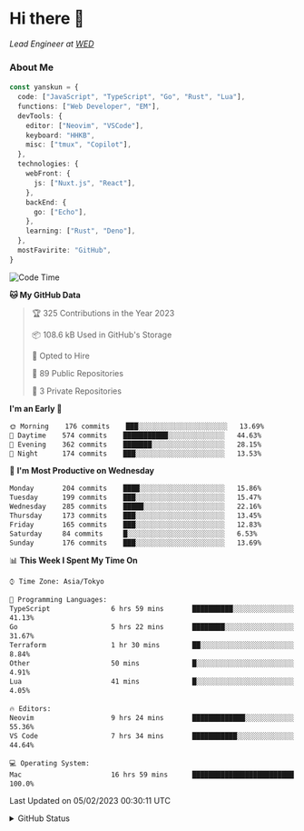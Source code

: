 # Hi there&nbsp;:wave:

_Lead Engineer at [WED](https://github.com/wedinc)_

### About Me

```ts
const yanskun = {
  code: ["JavaScript", "TypeScript", "Go", "Rust", "Lua"],
  functions: ["Web Developer", "EM"],
  devTools: {
    editor: ["Neovim", "VSCode"],
    keyboard: "HHKB",
    misc: ["tmux", "Copilot"],
  },
  technologies: {
    webFront: {
      js: ["Nuxt.js", "React"],
    },
    backEnd: {
      go: ["Echo"],
    },
    learning: ["Rust", "Deno"],
  },
  mostFavirite: "GitHub",
}
```

<!--START_SECTION:waka-->
![Code Time](http://img.shields.io/badge/Code%20Time-149%20hrs%2054%20mins-blue)

**🐱 My GitHub Data** 

> 🏆 325 Contributions in the Year 2023
 > 
> 📦 108.6 kB Used in GitHub's Storage 
 > 
> 💼 Opted to Hire
 > 
> 📜 89 Public Repositories 
 > 
> 🔑 3 Private Repositories  
 > 
**I'm an Early 🐤** 

```text
🌞 Morning    176 commits    ███░░░░░░░░░░░░░░░░░░░░░░   13.69% 
🌆 Daytime    574 commits    ███████████░░░░░░░░░░░░░░   44.63% 
🌃 Evening    362 commits    ███████░░░░░░░░░░░░░░░░░░   28.15% 
🌙 Night      174 commits    ███░░░░░░░░░░░░░░░░░░░░░░   13.53%

```
📅 **I'm Most Productive on Wednesday** 

```text
Monday       204 commits    ████░░░░░░░░░░░░░░░░░░░░░   15.86% 
Tuesday      199 commits    ███░░░░░░░░░░░░░░░░░░░░░░   15.47% 
Wednesday    285 commits    █████░░░░░░░░░░░░░░░░░░░░   22.16% 
Thursday     173 commits    ███░░░░░░░░░░░░░░░░░░░░░░   13.45% 
Friday       165 commits    ███░░░░░░░░░░░░░░░░░░░░░░   12.83% 
Saturday     84 commits     █░░░░░░░░░░░░░░░░░░░░░░░░   6.53% 
Sunday       176 commits    ███░░░░░░░░░░░░░░░░░░░░░░   13.69%

```


📊 **This Week I Spent My Time On** 

```text
⌚︎ Time Zone: Asia/Tokyo

💬 Programming Languages: 
TypeScript               6 hrs 59 mins       ██████████░░░░░░░░░░░░░░░   41.13% 
Go                       5 hrs 22 mins       ████████░░░░░░░░░░░░░░░░░   31.67% 
Terraform                1 hr 30 mins        ██░░░░░░░░░░░░░░░░░░░░░░░   8.84% 
Other                    50 mins             █░░░░░░░░░░░░░░░░░░░░░░░░   4.91% 
Lua                      41 mins             █░░░░░░░░░░░░░░░░░░░░░░░░   4.05%

🔥 Editors: 
Neovim                   9 hrs 24 mins       █████████████░░░░░░░░░░░░   55.36% 
VS Code                  7 hrs 34 mins       ███████████░░░░░░░░░░░░░░   44.64%

💻 Operating System: 
Mac                      16 hrs 59 mins      █████████████████████████   100.0%

```


 Last Updated on 05/02/2023 00:30:11 UTC
<!--END_SECTION:waka-->

<details>
<summary>GitHub Status</summary>
<picture>
  <source media="(prefers-color-scheme: dark)" srcset="https://raw.githubusercontent.com/yanskun/yanskun/master/profile-summary-card-output/nord_dark/0-profile-details.svg">
 <img src="https://raw.githubusercontent.com/yanskun/yanskun/master/profile-summary-card-output/default/0-profile-details.svg">
</picture>
<br>
<picture>
  <source media="(prefers-color-scheme: dark)" srcset="https://raw.githubusercontent.com/yanskun/yanskun/master/profile-summary-card-output/nord_dark/1-repos-per-language.svg">
 <img src="https://raw.githubusercontent.com/yanskun/yanskun/master/profile-summary-card-output/default/1-repos-per-language.svg">
</picture>
<picture>
  <source media="(prefers-color-scheme: dark)" srcset="https://raw.githubusercontent.com/yanskun/yanskun/master/profile-summary-card-output/nord_dark/2-most-commit-language.svg">
 <img src="https://raw.githubusercontent.com/yanskun/yanskun/master/profile-summary-card-output/default/2-most-commit-language.svg">
</picture>
<br>
<picture>
  <source media="(prefers-color-scheme: dark)" srcset="https://raw.githubusercontent.com/yanskun/yanskun/master/profile-summary-card-output/nord_dark/3-stats.svg">
 <img src="https://raw.githubusercontent.com/yanskun/yanskun/master/profile-summary-card-output/default/3-stats.svg">
</picture>
<picture>
  <source media="(prefers-color-scheme: dark)" srcset="https://raw.githubusercontent.com/yanskun/yanskun/master/profile-summary-card-output/nord_dark/4-productive-time.svg">
 <img src="https://raw.githubusercontent.com/yanskun/yanskun/master/profile-summary-card-output/default/4-productive-time.svg">
</picture>
</details>
